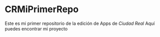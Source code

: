 # CRMiPrimerRepo
Este es mi primer repositorio de la edición de Apps de *Ciudad Real*
Aquí puedes encontrar mi proyecto
